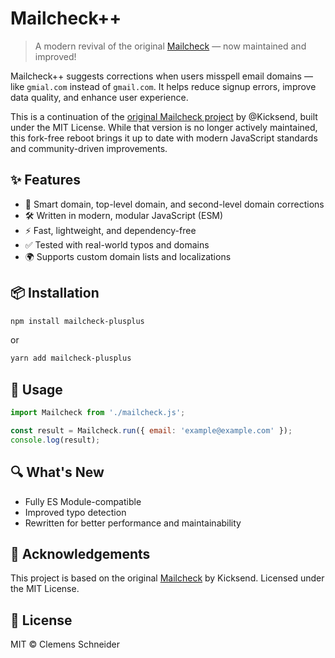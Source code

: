 # Mailcheck++

> A modern revival of the original [Mailcheck](https://github.com/mailcheck/mailcheck) — now maintained and improved!

Mailcheck++ suggests corrections when users misspell email domains — like `gmial.com` instead of `gmail.com`. It helps reduce signup errors, improve data quality, and enhance user experience.

This is a continuation of the [original Mailcheck project](https://github.com/mailcheck/mailcheck) by @Kicksend, built under the MIT License. While that version is no longer actively maintained, this fork-free reboot brings it up to date with modern JavaScript standards and community-driven improvements.

## ✨ Features

- 🧠 Smart domain, top-level domain, and second-level domain corrections
- 🛠️ Written in modern, modular JavaScript (ESM)
- ⚡ Fast, lightweight, and dependency-free
- ✅ Tested with real-world typos and domains
- 🌍 Supports custom domain lists and localizations

## 📦 Installation

```bash
npm install mailcheck-plusplus
```

or

```bash
yarn add mailcheck-plusplus
```

## 🔧 Usage

```js
import Mailcheck from './mailcheck.js';

const result = Mailcheck.run({ email: 'example@example.com' });
console.log(result);
```

## 🔍 What's New

- Fully ES Module-compatible
- Improved typo detection
- Rewritten for better performance and maintainability

## 🙌 Acknowledgements

This project is based on the original [Mailcheck](https://github.com/mailcheck/mailcheck) by Kicksend. Licensed under the MIT License.

## 📃 License

MIT © Clemens Schneider
